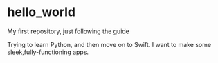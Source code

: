 # hello_world
My first repository, just following the guide

Trying to learn Python, and then move on to Swift. I want to make some sleek,fully-functioning apps.
